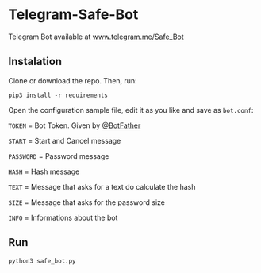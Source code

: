 # Telegram-Safe-Bot

Telegram Bot available at www.telegram.me/Safe_Bot

## Instalation

Clone or download the repo. Then, run:

```
pip3 install -r requirements
```

Open the configuration sample file, edit it as you like and save as `bot.conf`:

`TOKEN` = Bot Token. Given by [@BotFather](https://telegram.me/BotFather)

`START` = Start and Cancel message

`PASSWORD` = Password message

`HASH` = Hash message

`TEXT` = Message that asks for a text do calculate the hash

`SIZE` = Message that asks for the password size

`INFO` = Informations about the bot

## Run

```
python3 safe_bot.py
```
